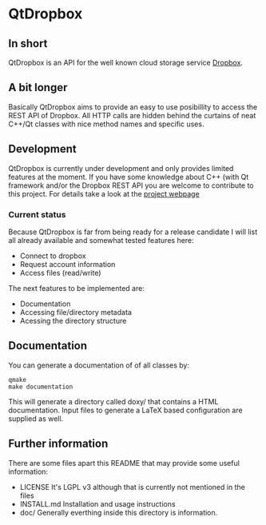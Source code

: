 # QtDropbox

## In short
QtDropbox is an API for the well known cloud storage service [Dropbox](http://www.dropbox.com).

## A bit longer
Basically QtDropbox aims to provide an easy to use posibillity to access the REST API of
Dropbox. All HTTP calls are hidden behind the curtains of neat C++/Qt classes with nice 
method names and specific uses.


## Development
QtDropbox is currently under development and only provides limited features at the moment. If
you have some knowledge about C++ (with Qt framework and/or the Dropbox REST API you are welcome
to contribute to this project. For details take a look at the
[project webpage](http://lycis.github.com/QtDropbox/)

### Current status
Because QtDropbox is far from being ready for a release candidate I will list all already available
and somewhat tested features here:

* Connect to dropbox
* Request account information
* Access files (read/write)

The next features to be implemented are:
* Documentation
* Accessing file/directory metadata
* Acessing the directory structure

## Documentation
You can generate a documentation of of all classes by:
    
    qmake
    make documentation

This will generate a directory called doxy/ that contains a HTML documentation. Input files
to generate a LaTeX based configuration are supplied as well.

## Further information
There are some files apart this README that may provide some useful information:

* LICENSE
  It's LGPL v3 although that is currently not mentioned in the files
* INSTALL.md
  Installation and usage instructions
* doc/
  Generally everthing inside this directory is information.
